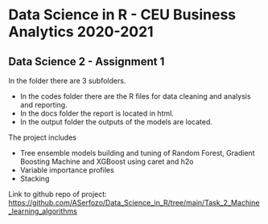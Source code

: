 # Data Science in R - CEU Business Analytics 2020-2021
## Data Science 2 - Assignment 1

In the folder there are 3 subfolders. 
- In the codes folder there are the R files for data cleaning and analysis and reporting.
- In the docs folder the report is located in html.
- In the output folder the outputs of the models are located.

The project includes
- Tree ensemble models building and tuning of Random Forest, Gradient Boosting Machine and XGBoost using caret and h2o
- Variable importance profiles
- Stacking

Link to github repo of project: https://github.com/ASerfozo/Data_Science_in_R/tree/main/Task_2_Machine_learning_algorithms